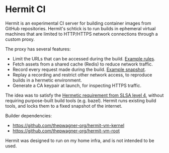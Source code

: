 # Hermit CI

Hermit is an experimental CI server for building container images from GitHub repositories. Hermit's schtick is to run builds in ephemeral virtual machines that are limited to HTTP/HTTPS network connections through a custom proxy.

The proxy has several features:

* Limit the URLs that can be accessed during the build. [Example rules](https://github.com/thepwagner-org/hermit-vm-kernel/blob/bcbaa2dbd29207199ef7553eab1d9c41c9905bea/.hermit/rules.yaml).
* Fetch assets from a shared cache (Redis) to reduce network traffic.
* Record every request made during the build. [Example snapshot](https://github.com/thepwagner-org/hermit-vm-kernel/tree/437e8b8c0d289176f1c646ca39f12afaeab7c829/.hermit/network).
* Replay a recording and restrict other network access, to reproduce builds in a hermetic environment.
* Generate a CA keypair at launch, for inspecting HTTPS traffic.

The idea was to satisfy the [Hermetic requirement from SLSA level 4](https://slsa.dev/requirements#build-requirements), without requiring purpose-built build tools (e.g. bazel). Hermit runs existing build tools, and locks them to a fixed snapshot of the internet.

Builder dependencies:
* https://github.com/thepwagner-org/hermit-vm-kernel
* https://github.com/thepwagner-org/hermit-vm-root

Hermit was designed to run on my home infra, and is not intended to be used.
